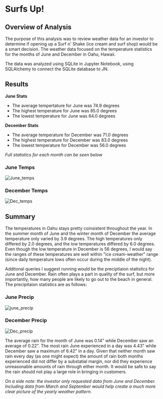 # Surfs Up!

## Overview of Analysis
The purpose of this analysis was to review weather data for an investor to determine if opening up a Surf n' Shake (ice cream and surf shop) would be a smart decision. The weather data focused on the temperature statistics for the months of June and December in Oahu, Hawaii. 

The data was analyzed using SQLite in Jupyter Notebook, using SQLAlchemy to connect the SQLite database to JN.

## Results 
**June Stats**
- The average tempertature for June was 74.9 degrees
- The highest temperature for June was 85.0 degrees
- The lowest temperature for June was 64.0 degrees

**December Stats**
- The average temperature for December was 71.0 degrees
- The highest temperature for December was 83.0 degrees
- The lowest temperature for December was 56.0 degrees

*Full statistics for each month can be seen below*
### June Temps
![June_temps](https://user-images.githubusercontent.com/102814578/175187689-4539e9f7-e2eb-4b9c-989c-4c8b05e025de.png)

### December Temps
![Dec_temps](https://user-images.githubusercontent.com/102814578/175187678-d80714d9-09a7-4a74-962f-8a9c5a950e2e.png)

## Summary
The temperatures in Oahu stays pretty coinsistent throughout the year. In the summer month of June and the winter month of December the average temperature only varied by 3.9 degrees. The high temperatures only differed by 2.0 degrees, and the low temperatures differed by 6.0 degrees. Even though the low temperature in December is 56 degrees, I would say the ranges of these temperatures are well within "ice cream-weather" range (since daily temperature lows often occur during the middle of the night).

Additonal queries I suggest running would be the preciptiaion statisitcs for June and December. Rain often plays a part in quality of the surf, but more importantly, how many people are likely to go out to the beach in general. The precipitaion statistics are as follows:

### June Precip
![june_precip](https://user-images.githubusercontent.com/102814578/175194179-f9aaaab9-b023-45a1-9591-7cdbf6c2e738.png)


### December Precip
![Dec_precip](https://user-images.githubusercontent.com/102814578/175194151-d786e08a-8d4c-4847-826b-239f52d9dd1c.png)

The average rain for the month of June was 0.14" while December saw an average of 0.22". The most rain June experienced in a day was 4.43" while December saw a maximum of 6.42" in a day. Given that neither month saw rain every day (as one might expect) the amount of rain both months experienced did not differ by a substatial margin, nor did they experience unreasonable amounts of rain through either month. It would be safe to say the rain should not play a large role in bringing in customers. 

*On a side note: the investor only requested data from June and December. Including data from March and September would help create a much more clear picture of the yearly weather pattern.*

